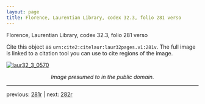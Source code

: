 ```yaml
---
layout: page
title: Florence, Laurentian Library, codex 32.3, folio 281 verso
---
```


Florence, Laurentian Library, codex 32.3, folio 281 verso

Cite this object as `urn:cite2:citelaur:laur32pages.v1:281v`.  The full image is linked to a citation tool you can use to cite regions of the image.

[![laur32_3_0570](http://www.homermultitext.org/iipsrv?IIIF=/project/homer/pyramidal/deepzoom/citelaur/laur32imgs/v1/laur32_3_0570.tif/full/800,/0/default.jpg)](http://www.homermultitext.org/ict2/?urn=urn:cite2:citelaur:laur32imgs.v1:laur32_3_0570) 

<p style="text-align: center; font-style: italic;">Image presumed to in the public domain.</p>

---

previous: [281r](../281r/) | next: [282r](../282r/)